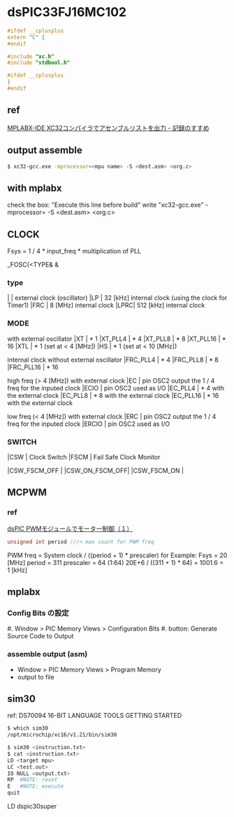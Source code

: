 dsPIC33FJ16MC102
====


```cpp
#ifdef __cplusplus
extern "C" {
#endif

#include "xc.h"
#include "stdbool.h"

#ifdef __cplusplus
}
#endif
```


## ref

[MPLABX-IDE XC32コンパイラでアセンブルリストを出力 - 記録のすすめ](http://d.hatena.ne.jp/inouema/touch/20130109/1357717885)


## output assemble

```sh
$ xc32-gcc.exe -mprocessor=<mpu name> -S <dest.asm> <org.c>
```


## with mplabx

check the box: "Execute this line before build"
    write "xc32-gcc.exe" -mprocessor=<mpu name> -S <dest.asm> <org.c>


## CLOCK

Fsys = 1 / 4 * input_freq * multiplication of PLL 

_FOSC(<TYPE& <MODE> & <SWITCH>


### type

|    | external clock (oscillator)
|LP  |  32 [kHz] internal clock (using the clock for Timer1)
|FRC |   8 [MHz] internal clock
|LPRC| 512 [kHz] internal clock


### MODE

with external oscillator
|XT         | * 1
|XT_PLL4    | * 4
|XT_PLL8    | * 8
|XT_PLL16   | * 16
|XTL        | * 1 (set at <  4 [MHz])
|HS         | * 1 (set at < 10 [MHz])

internal clock without external oscillator
|FRC_PLL4   | * 4
|FRC_PLL8   | * 8
|FRC_PLL16  | * 16

high freq (> 4 [MHz]) with external clock
|EC         | pin OSC2 output the 1 / 4 freq for the inputed clock
|ECIO       | pin OSC2 used as I/O 
|EC_PLL4    | * 4  with the external clock
|EC_PLL8    | * 8  with the external clock
|EC_PLL16   | * 16 with the external clock

low freq (< 4 [MHz]) with external clock
|ERC        | pin OSC2 output the 1 / 4 freq for the inputed clock
|ERCIO      | pin OSC2 used as I/O 


### SWITCH

|CSW  | Clock Switch
|FSCM | Fail Safe Clock Monitor

|CSW_FSCM_OFF   |
|CSW_ON_FSCM_OFF|
|CSW_FSCM_ON    |


## MCPWM

### ref

[dsPIC PWMモジュールでモーター制御（１）](http://www.maroon.dti.ne.jp/koten-kairo/works/dsPIC/motor5.html)

```cpp
unsigned int period ///< max count for PWM freq
```

PWM freq = System clock / ((period + 1) * prescaler)
for Example:
    Fsys = 20 [MHz]
    period = 311
    prescaler = 64 (1:64)
    20E+6 / ((311 + 1) * 64) = 1001.6 = 1 [kHz]


## mplabx


### Config Bits の設定

#. Window > PIC Memory Views > Configuration Bits
#. button: Generate Source Code to Output


### assemble output (asm)

* Window > PIC Memory Views > Program Memory
* output to file


## sim30

ref:
DS70094
16-BIT LANGUAGE TOOLS GETTING STARTED

```sh
$ which sim30
/opt/microchip/xc16/v1.21/bin/sim30

$ sim30 <instruction.txt>
$ cat <instruction.txt>
LD <target mpu>
LC <test.out>
IO NULL <output.txt>
RP  #NOTE: reset
E   #NOTE: execute
quit
```

 LD dspic30super
